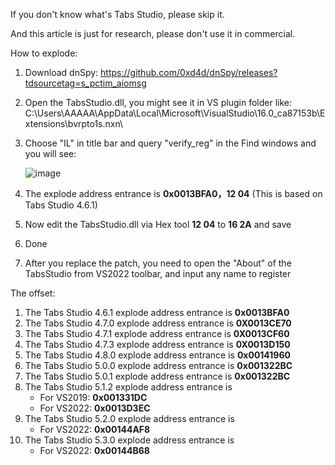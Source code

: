 If you don't know what's Tabs Studio, please skip it.

And this article is just for research, please don't use it in commercial.

How to explode: 

1. Download dnSpy: https://github.com/0xd4d/dnSpy/releases?tdsourcetag=s_pctim_aiomsg

2. Open the TabsStudio.dll, you might see it in VS plugin folder like:
   C:\Users\AAAAA\AppData\Local\Microsoft\VisualStudio\16.0_ca87153b\Extensions\bvrpto1s.nxn\

3. Choose "IL" in title bar and query "verify_reg" in the Find windows and you will see:

   ![image](https://github.com/icegull/TabsStudioExplode/blob/master/dnSpy.jpg)

4. The explode address entrance is **0x0013BFA0，12 04** (This is based on Tabs Studio 4.6.1)

5. Now edit the TabsStudio.dll via Hex tool **12 04** to **16 2A** and save

6. Done

7. After you replace the patch, you need to open the "About" of the TabsStudio from VS2022 toolbar, and input any name to register



The offset:

1. The Tabs Studio 4.6.1 explode address entrance is **0x0013BFA0**
2. The Tabs Studio 4.7.0 explode address entrance is **0X0013CE70**
3. The Tabs Studio 4.7.1 explode address entrance is **0X0013CF60**
4. The Tabs Studio 4.7.3 explode address entrance is **0X0013D150**
5. The Tabs Studio 4.8.0 explode address entrance is **0x00141960**
6. The Tabs Studio 5.0.0 explode address entrance is **0x001322BC**
7. The Tabs Studio 5.0.1 explode address entrance is **0x001322BC**
8. The Tabs Studio 5.1.2 explode address entrance is
   - For VS2019: **0x001331DC**
   - For VS2022: **0x0013D3EC**
9. The Tabs Studio 5.2.0 explode address entrance is
   - For VS2022: **0x00144AF8**
10. The Tabs Studio 5.3.0 explode address entrance is
       - For VS2022: **0x00144B68**

